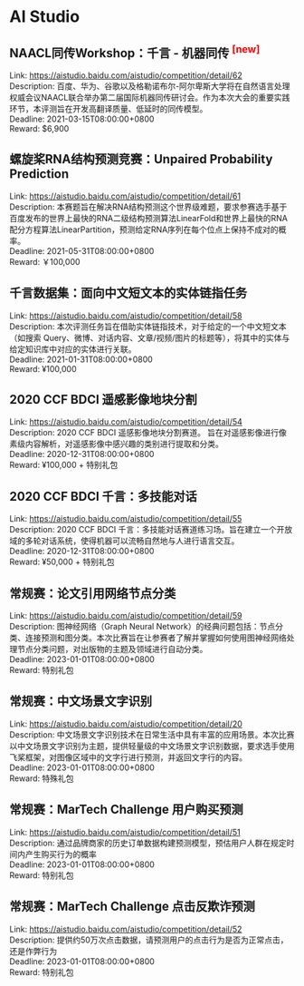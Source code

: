 # AI Studio



## NAACL同传Workshop：千言 - 机器同传 <sup style="color:red">[new]<sup>  

Link: https://aistudio.baidu.com/aistudio/competition/detail/62  
Description: 百度、华为、谷歌以及格勒诺布尔-阿尔卑斯大学将在自然语言处理权威会议NAACL联合举办第二届国际机器同传研讨会。作为本次大会的重要实践环节，本评测旨在开发高翻译质量、低延时的同传模型。  
Deadline: 2021-03-15T08:00:00+0800  
Reward: $6,900  


## 螺旋桨RNA结构预测竞赛：Unpaired Probability Prediction

Link: https://aistudio.baidu.com/aistudio/competition/detail/61  
Description: 本赛题旨在解决RNA结构预测这个世界级难题，要求参赛选手基于百度发布的世界上最快的RNA二级结构预测算法LinearFold和世界上最快的RNA配分方程算法LinearPartition，预测给定RNA序列在每个位点上保持不成对的概率。  
Deadline: 2021-05-31T08:00:00+0800  
Reward: ￥100,000  


## 千言数据集：面向中文短文本的实体链指任务

Link: https://aistudio.baidu.com/aistudio/competition/detail/58  
Description: 本次评测任务旨在借助实体链指技术，对于给定的一个中文短文本（如搜索 Query、微博、对话内容、文章/视频/图片的标题等），将其中的实体与给定知识库中对应的实体进行关联。  
Deadline: 2021-01-31T08:00:00+0800  
Reward: ¥100,000  


## 2020 CCF BDCI 遥感影像地块分割

Link: https://aistudio.baidu.com/aistudio/competition/detail/54  
Description: 2020 CCF BDCI 遥感影像地块分割赛道。 旨在对遥感影像进行像素级内容解析，对遥感影像中感兴趣的类别进行提取和分类。  
Deadline: 2020-12-31T08:00:00+0800  
Reward: ¥100,000 + 特别礼包  


## 2020 CCF BDCI 千言：多技能对话

Link: https://aistudio.baidu.com/aistudio/competition/detail/55  
Description: 2020 CCF BDCI 千言：多技能对话赛道练习场。旨在建立一个开放域的多轮对话系统，使得机器可以流畅自然地与人进行语言交互。  
Deadline: 2020-12-31T08:00:00+0800  
Reward: ¥50,000 + 特别礼包  


## 常规赛：论文引用网络节点分类

Link: https://aistudio.baidu.com/aistudio/competition/detail/59  
Description: 图神经网络（Graph Neural Network）的经典问题包括：节点分类、连接预测和图分类。本次比赛旨在让参赛者了解并掌握如何使用图神经网络处理节点分类问题，对出版物的主题及领域进行自动分类。  
Deadline: 2023-01-01T08:00:00+0800  
Reward: 特别礼包  


## 常规赛：中文场景文字识别

Link: https://aistudio.baidu.com/aistudio/competition/detail/20  
Description: 中文场景文字识别技术在日常生活中具有丰富的应用场景。本次比赛以中文场景文字识别为主题，提供轻量级的中文场景文字识别数据，要求选手使用飞桨框架，对图像区域中的文字行进行预测，并返回文字行的内容。  
Deadline: 2023-01-01T08:00:00+0800  
Reward: 特殊礼包  


## 常规赛：MarTech Challenge 用户购买预测

Link: https://aistudio.baidu.com/aistudio/competition/detail/51  
Description: 通过品牌商家的历史订单数据构建预测模型，预估用户人群在规定时间内产生购买行为的概率  
Deadline: 2023-01-01T08:00:00+0800  
Reward: 特别礼包  


## 常规赛：MarTech Challenge 点击反欺诈预测

Link: https://aistudio.baidu.com/aistudio/competition/detail/52  
Description: 提供约50万次点击数据，请预测用户的点击行为是否为正常点击，还是作弊行为  
Deadline: 2023-01-01T08:00:00+0800  
Reward: 特别礼包  

